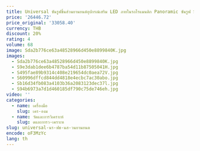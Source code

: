```yaml
---
title: Universal ซันรูฟชิ้นส่วนยานยนต์อุปกรณ์เสริม LED ภายในรถโรแมนติก Panoramic ซันรูฟ Starry Sky ฟิล์ม
price: '26446.72'
price_original: '33058.40'
currency: THB
discount: 20%
rating: 4
volume: 68
image: Sda2b776ce63a48528966d450e8899840K.jpg
images:
  - Sda2b776ce63a48528966d450e8899840K.jpg
  - S9e3dab1dee6b4787ba54d11b87505041H.jpg
  - S495fae89b9314c408e219654dc0aea72V.jpg
  - S60996dffcd844dd4818e4ecbc7ac30abo.jpg
  - Sb16d34fb083a4103b36a2083123dec37l.jpg
  - S94b6973a7d1d460185df790c75de746eh.jpg
video: ''
categories:
  - name: เครื่องมือ
    slug: เคร-องม
  - name: วัดและการวิเคราะห์
    slug: ดและการว-เคราะห
slug: universal-นร-ฟช-นส-วนยานยนต
encode: oF3MzYc
lang: th
---
```

  